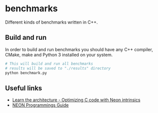 # benchmarks
Different kinds of benchmarks written in C++.

## Build and run

In order to build and run benchmarks you should have any C++ compiler, CMake, make and Python 3 installed on your system.

```bash
# This will build and run all benchmarks
# results will be saved to "./results" directory
python benchmark.py
```

## Useful links

 * [Learn the architecture - Optimizing C code with Neon intrinsics](https://developer.arm.com/documentation/102467/0200?lang=en)
 * [NEON Programmings Guide](https://developer.arm.com/documentation/den0018/a/?lang=en)


